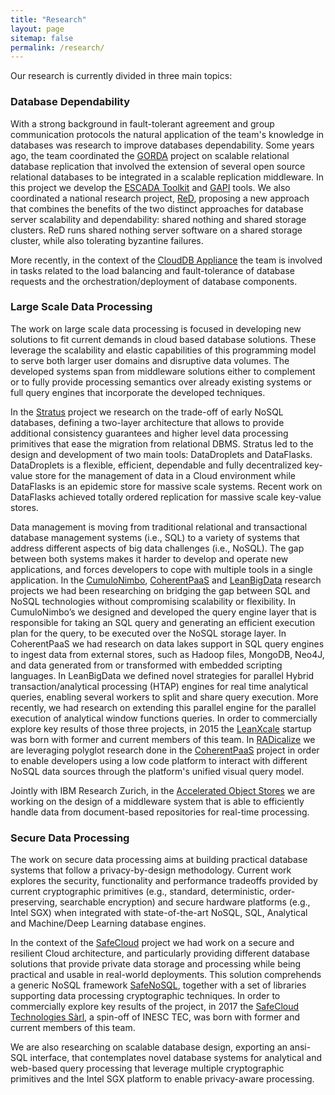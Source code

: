 ```yaml
---
title: "Research"
layout: page
sitemap: false
permalink: /research/
---
```


Our research is currently divided in three main topics:

### Database Dependability

With a strong background in fault-tolerant agreement and group communication protocols the natural application of the team's knowledge in databases was research to improve databases dependability.
Some years ago, the team coordinated the [GORDA](/projects/gorda) project on scalable relational database replication that involved the extension of several open source relational databases to be integrated in a scalable replication middleware. In this project we develop the [ESCADA Toolkit](/tools/escada_toolkit) and [GAPI](/tools/gapi) tools.  We also coordinated a national research project, [ReD](/projects/red), proposing a new approach that combines the benefits of the two distinct approaches for
database server scalability and dependability: shared nothing and shared storage clusters. ReD runs shared
nothing server software on a shared storage cluster, while also tolerating byzantine failures.

More recently, in the context of the [CloudDB Appliance](/projects/cloudb) the team is involved in tasks related to the load balancing and fault-tolerance of database requests and the orchestration/deployment of database components.

### Large Scale Data Processing

The work on large scale data processing is focused in developing new solutions to fit current demands in cloud based database solutions. These leverage the scalability and elastic capabilities of this programming model to serve both larger user domains and disruptive data volumes. The developed systems span from middleware solutions either to complement or to fully provide processing semantics over already existing systems or full query engines that incorporate the developed techniques.

In the [Stratus](/projects/stratus) project we research on the trade-off of early NoSQL databases, defining a two-layer architecture that allows to provide additional consistency guarantees and higher level data processing primitives that ease the migration from relational DBMS. Stratus led to the design and development of two main tools: DataDroplets and DataFlasks. DataDroplets is a flexible, efficient, dependable and fully decentralized key-value store for the management of data in a Cloud environment while DataFlasks is an epidemic store for massive scale systems. Recent work on DataFlasks achieved totally ordered replication for massive scale key-value stores.

Data management is moving from traditional relational and transactional database management systems (i.e., SQL) to a variety of systems that address different aspects of big data challenges (i.e., NoSQL). The gap between both systems makes it harder to develop and operate new applications, and forces developers to cope with multiple tools in a single application. In the  [CumuloNimbo](/projects/cn), [CoherentPaaS](/projects/cpaas) and [LeanBigData](/projects/lbd) research projects we had been researching on bridging the gap between SQL and NoSQL technologies without compromising scalability or flexibility.
In CumuloNimbo’s we designed and developed the query engine layer that is responsible for taking an SQL query and generating an efficient execution plan for the query, to be executed over the NoSQL storage layer. In CoherentPaaS we had research on data lakes support in SQL query engines to ingest data from external stores, such as Hadoop files, MongoDB, Neo4J, and data generated from or transformed with embedded scripting languages. In LeanBigData we defined novel strategies for parallel Hybrid transaction/analytical processing (HTAP) engines for real time analytical queries, enabling several workers to split and share query execution. More recently, we had research on extending this parallel engine for the parallel execution of analytical window functions queries.  In order to commercially explore key results of those three projects, in 2015 the [LeanXcale](https://www.leanxcale.com/) startup was born with former and current members of this team. In [RADicalize](/projects/radicalize) we are leveraging polyglot research done in the [CoherentPaaS](/projects/cpaas) project in order to enable developers using a low code platform to interact with different NoSQL data sources through the platform's unified visual query model.

Jointly with IBM Research Zurich, in the [Accelerated Object Stores](/projects/ibmaos) we are working on the
 design of a middleware system that is able to efficiently handle data from document-based repositories for real-time processing.

### Secure Data Processing

The work on secure data processing aims at building practical database systems that follow a privacy-by-design methodology. Current work explores the security, functionality and performance tradeoffs provided by current cryptographic primitives (e.g., standard, deterministic, order-preserving, searchable encryption) and secure hardware platforms (e.g., Intel SGX) when integrated with state-of-the-art NoSQL, SQL, Analytical and Machine/Deep Learning database engines.

In the context of the [SafeCloud](/projects/safecloud) project we had work on a secure and resilient Cloud architecture, and particularly providing different database solutions that provide private data storage and processing while being practical and usable in real-world deployments. This solution comprehends a generic NoSQL framework [SafeNoSQL](/tools/safenosql), together with a set of libraries supporting data processing cryptographic techniques.  In order to commercially explore key results of the project, in 2017 the [SafeCloud Technologies Sàrl](https://safecloudtech.com/), a spin-off of INESC TEC, was born with former and current members of this team.

We are also researching on scalable database design, exporting an ansi-SQL interface, that contemplates novel database systems for analytical and web-based query processing that leverage multiple cryptographic primitives and the Intel SGX platform to enable privacy-aware processing.
